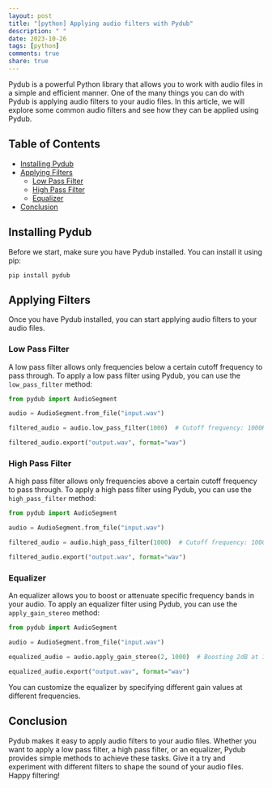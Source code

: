 ```yaml
---
layout: post
title: "[python] Applying audio filters with Pydub"
description: " "
date: 2023-10-26
tags: [python]
comments: true
share: true
---
```


Pydub is a powerful Python library that allows you to work with audio files in a simple and efficient manner. One of the many things you can do with Pydub is applying audio filters to your audio files. In this article, we will explore some common audio filters and see how they can be applied using Pydub.

## Table of Contents
- [Installing Pydub](#installing-pydub)
- [Applying Filters](#applying-filters)
  - [Low Pass Filter](#low-pass-filter)
  - [High Pass Filter](#high-pass-filter)
  - [Equalizer](#equalizer)
- [Conclusion](#conclusion)

## Installing Pydub
Before we start, make sure you have Pydub installed. You can install it using pip:

```shell
pip install pydub
```

## Applying Filters
Once you have Pydub installed, you can start applying audio filters to your audio files.

### Low Pass Filter
A low pass filter allows only frequencies below a certain cutoff frequency to pass through. To apply a low pass filter using Pydub, you can use the `low_pass_filter` method:

```python
from pydub import AudioSegment

audio = AudioSegment.from_file("input.wav")

filtered_audio = audio.low_pass_filter(1000)  # Cutoff frequency: 1000Hz

filtered_audio.export("output.wav", format="wav")
```

### High Pass Filter
A high pass filter allows only frequencies above a certain cutoff frequency to pass through. To apply a high pass filter using Pydub, you can use the `high_pass_filter` method:

```python
from pydub import AudioSegment

audio = AudioSegment.from_file("input.wav")

filtered_audio = audio.high_pass_filter(1000)  # Cutoff frequency: 1000Hz

filtered_audio.export("output.wav", format="wav")
```

### Equalizer
An equalizer allows you to boost or attenuate specific frequency bands in your audio. To apply an equalizer filter using Pydub, you can use the `apply_gain_stereo` method:

```python
from pydub import AudioSegment

audio = AudioSegment.from_file("input.wav")

equalized_audio = audio.apply_gain_stereo(2, 1000)  # Boosting 2dB at 1000Hz

equalized_audio.export("output.wav", format="wav")
```

You can customize the equalizer by specifying different gain values at different frequencies.

## Conclusion
Pydub makes it easy to apply audio filters to your audio files. Whether you want to apply a low pass filter, a high pass filter, or an equalizer, Pydub provides simple methods to achieve these tasks. Give it a try and experiment with different filters to shape the sound of your audio files. Happy filtering!